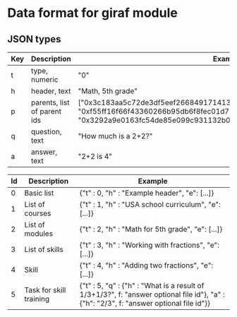 # Data format for giraf module
## JSON types

| Key | Description | Example |
| --- | ----------- | ------- |
| t | type, numeric | "0" |
| h | header, text | "Math, 5th grade" |
| p | parents, list of parent ids | ["0x3c183aa5c72de3df5eef266849171413d761d3c798b780639e71c3d0ef589701", "0xf55ff16f66f43360266b95db6f8fec01d76031054306ae4a4b380598f6cfd114", "0x3292a9e0163fc54de85e099c931132b05bf5e30d00fc5e99c8d5e2df95c08b07"] |
| q | question, text | "How much is a 2+2?" |
| a | answer, text | "2+2 is 4" |

| Id | Description | Example |
| -- | ----------- | ------- |
| 0  | Basic list  | {"t" : 0, "h" : "Example header", "e": [...]} |
| 1  | List of courses  | {"t" : 1, "h" : "USA school curriculum", "e": [...]} |
| 2  | List of modules  | {"t" : 2, "h" : "Math for 5th grade", "e": [...]} |
| 3  | List of skills  | {"t" : 3, "h" : "Working with fractions", "e": [...]} |
| 4  | Skill  | {"t" : 4, "h" : "Adding two fractions", "e": [...]} |
| 5  | Task for skill training  | {"t" : 5, "q" : {"h" : "What is a result of 1/3+1/3?", f: "answer optional file id"}, "a" : {"h": "2/3", f: "answer optional file id"}} |
